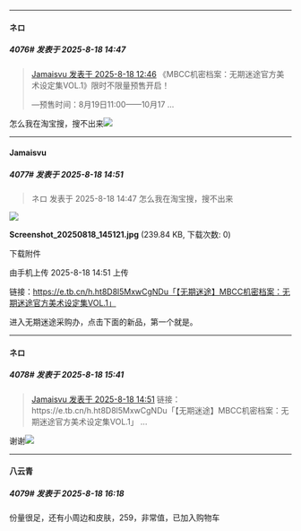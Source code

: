 ﻿
*****

####  ネロ  
##### 4076#       发表于 2025-8-18 14:47

<blockquote><a href="httphttps://stage1st.com/2b/forum.php?mod=redirect&amp;goto=findpost&amp;pid=68282936&amp;ptid=2064739" target="_blank">Jamaisvu 发表于 2025-8-18 12:46</a>
《MBCC机密档案：无期迷途官方美术设定集VOL.1》限时不限量预售开启！

—预售时间：8月19日11:00——10月17 ...</blockquote>
怎么我在淘宝搜，搜不出来<img src="https://static.stage1st.com/image/smiley/face2017/008.png" referrerpolicy="no-referrer">

*****

####  Jamaisvu  
##### 4077#       发表于 2025-8-18 14:51

<blockquote>ネロ 发表于 2025-8-18 14:47
怎么我在淘宝搜，搜不出来</blockquote>

<img src="https://img.stage1st.com/forum/202508/18/145130l78b3qq81itb83i7.jpg" referrerpolicy="no-referrer">

<strong>Screenshot_20250818_145121.jpg</strong> (239.84 KB, 下载次数: 0)

下载附件

由手机上传
2025-8-18 14:51 上传

链接：https://e.tb.cn/h.ht8D8l5MxwCgNDu「【无期迷途】MBCC机密档案：无期迷途官方美术设定集VOL.1」

进入无期迷途采购办，点击下面的新品，第一个就是。


*****

####  ネロ  
##### 4078#       发表于 2025-8-18 15:41

<blockquote><a href="httphttps://stage1st.com/2b/forum.php?mod=redirect&amp;goto=findpost&amp;pid=68283588&amp;ptid=2064739" target="_blank">Jamaisvu 发表于 2025-8-18 14:51</a>
链接：https://e.tb.cn/h.ht8D8l5MxwCgNDu「【无期迷途】MBCC机密档案：无期迷途官方美术设定集VOL.1」 ...</blockquote>
谢谢<img src="https://static.stage1st.com/image/smiley/face2017/057.png" referrerpolicy="no-referrer">


*****

####  八云青  
##### 4079#       发表于 2025-8-18 16:18

份量很足，还有小周边和皮肤，259，非常值，已加入购物车

